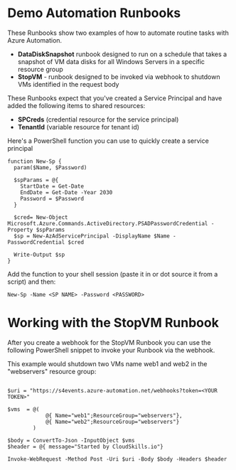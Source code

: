 # Demo Automation Runbooks

These Runbooks show two examples of how to automate routine tasks with Azure Automation.

* **DataDiskSnapshot** runbook designed to run on a schedule that takes a snapshot of VM data disks for all Windows Servers in a specific resource group
* **StopVM** - runbook designed to be invoked via webhook to shutdown VMs identified in the request body

These Runbooks expect that you've created a Service Principal and have added the following items to shared resources:

* **SPCreds** (credential resource for the service principal)
* **TenantId** (variable resource for tenant id)

Here's a PowerShell function you can use to quickly create a service principal

```
function New-Sp {
  param($Name, $Password)

  $spParams = @{ 
    StartDate = Get-Date
    EndDate = Get-Date -Year 2030
    Password = $Password
  }

  $cred= New-Object Microsoft.Azure.Commands.ActiveDirectory.PSADPasswordCredential -Property $spParams
  $sp = New-AzAdServicePrincipal -DisplayName $Name -PasswordCredential $cred

  Write-Output $sp
}
```
Add the function to your shell session (paste it in or dot source it from a script) and then:

```
New-Sp -Name <SP NAME> -Password <PASSWORD>
```

# Working with the StopVM Runbook

After you create a webhook for the StopVM Runbook you can use the following PowerShell snippet to invoke your Runbook via the webhook.

This example would shutdown two VMs name web1 and web2 in the "webservers" resource group:

```

$uri = "https://s4events.azure-automation.net/webhooks?token=<YOUR TOKEN>"

$vms  = @(
            @{ Name="web1";ResourceGroup="webservers"},
            @{ Name="web2";ResourceGroup="webservers"}
        )

$body = ConvertTo-Json -InputObject $vms
$header = @{ message="Started by CloudSkills.io"}

Invoke-WebRequest -Method Post -Uri $uri -Body $body -Headers $header

```
